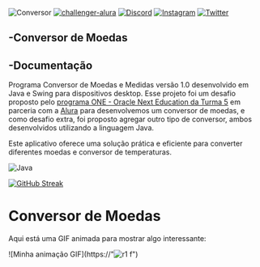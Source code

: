 
![Conversor](https://img.shields.io/badge/Conversor-000?style=for-the-badge&logo=markdown)
[![challenger-alura](https://img.shields.io/badge/challenger-alura-000?style=for-the-badge&logo=linkedin&logoColor=0E76A8)](https://www.linkedin.com/in/reginaldo-feitosa-de-amorim-desevolvedor-fullstack/)
[![Discord](https://img.shields.io/badge/Discord-000?style=for-the-badge&logo=discord)](https://www.discord.com/in/Reginaldo#3514/)
[![Instagram](https://img.shields.io/badge/Instagram-000?style=for-the-badge&logo=instagram)](https://www.instagram.com/[SEUUSERNAME](https://www.instagram.com/reginaldo_engenheiro_civil/)/)
[![Twitter](https://img.shields.io/badge/Twitter-000?style=for-the-badge&logo=twitter)](https://twitter.com/[SEUUSERNAME](https://twitter.com/ReginaldoFAmor1))

-Conversor de Moedas
-

-Documentação
-

 Programa Conversor de Moedas e Medidas versão 1.0 desenvolvido em Java e Swing para dispositivos desktop. Esse projeto foi um desafio proposto pelo [programa ONE - Oracle Next Education da Turma 5](https://www.oracle.com/br/education/oracle-next-education/) em parceria com a [Alura](https://www.alura.com.br/planos-cursos-online?utm_term=alura&utm_campaign=%5BSearch%5D+%5BPerformance%5D+-+Institucional&utm_source=adwords&utm_medium=ppc&hsa_acc=7964138385&hsa_cam=386166608&hsa_grp=21666755648&hsa_ad=591196544879&hsa_src=g&hsa_tgt=kwd-300088401&hsa_kw=alura&hsa_mt=e&hsa_net=adwords&hsa_ver=3&gclid=CjwKCAjw8ZKmBhArEiwAspcJ7h9HceUxoogBR-97gGKw4HcQjwOy0SpDggBec0YfQ6LoTYV_Q_eS2RoCrKwQAvD_BwE) para desenvolvemos um conversor de moedas, e como desafio extra, foi proposto agregar outro tipo de conversor, ambos desenvolvidos utilizando a linguagem Java.

Este aplicativo oferece uma solução prática e eficiente para converter diferentes moedas e conversor de temperaturas.



![Java](https://img.shields.io/badge/Java-000?style=for-the-badge&logo=java)

[![GitHub Streak](https://streak-stats.demolab.com/?user=SEUUSERNAME&theme=bear&background=000&border=30A3DC&dates=FFF)](https://git.io/streak-stats)

# Conversor de Moedas

Aqui está uma GIF animada para mostrar algo interessante:

![Minha animação GIF](https://"![r1](https://github.com/Reginaldodevenloper1102/challenger-alura.GITHUB.GIO/assets/111080927/3a5d0bee-fc86-4cf6-bf15-0827efa18569)
f")
